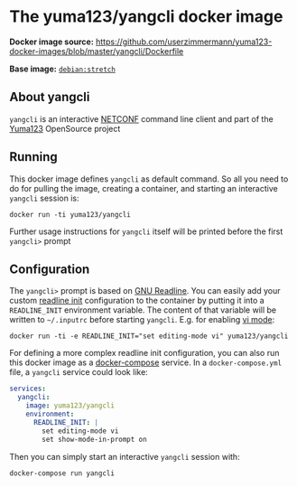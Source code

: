 # The yuma123/yangcli docker image

**Docker image source:** https://github.com/userzimmermann/yuma123-docker-images/blob/master/yangcli/Dockerfile

**Base image:** [`debian:stretch`][base]

[base]: https://hub.docker.com/r/library/debian

## About yangcli

`yangcli` is an interactive [NETCONF][netconf] command line client and part of the [Yuma123][yuma123] OpenSource project

[netconf]: https://en.wikipedia.org/wiki/NETCONF

[yuma123]: http://yuma123.org

## Running

This docker image defines `yangcli` as default command. So all you need to do for pulling the image, creating a container, and starting an interactive `yangcli` session is:

```console
docker run -ti yuma123/yangcli
```

Further usage instructions for `yangcli` itself will be printed before the first `yangcli>` prompt

## Configuration

The `yangcli>` prompt is based on [GNU Readline][readline]. You can easily add your custom [readline init] configuration to the container by putting it into a `READLINE_INIT` environment variable. The content of that variable will be written to `~/.inputrc` before starting `yangcli`. E.g. for enabling [vi mode]:

[readline]: https://tiswww.case.edu/php/chet/readline/rltop.html

[readline init]: https://tiswww.case.edu/php/chet/readline/readline.html#SEC10

[vi mode]: https://tiswww.case.edu/php/chet/readline/readline.html#SEC22

```console
docker run -ti -e READLINE_INIT="set editing-mode vi" yuma123/yangcli
```

For defining a more complex readline init configuration, you can also run this docker image as a [docker-compose] service. In a `docker-compose.yml` file, a `yangcli` service could look like:

[docker-compose]: https://docs.docker.com/compose/

```yaml
services:
  yangcli:
    image: yuma123/yangcli
    environment:
      READLINE_INIT: |
        set editing-mode vi
        set show-mode-in-prompt on
```

Then you can simply start an interactive `yangcli` session with:

```console
docker-compose run yangcli
```

